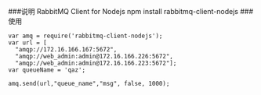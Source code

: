 ###说明
RabbitMQ Client for Nodejs 
npm install rabbitmq-client-nodejs
###使用
>
	var amq = require('rabbitmq-client-nodejs');
	var url = [
	  "amqp://172.16.166.167:5672",
	  "amqp://web_admin:admin@172.16.166.226:5672",
	  "amqp://web_admin:admin@172.16.166.223:5672"];
	var queueName = 'qaz';
	
	amq.send(url,"queue_name","msg", false, 1000);

